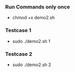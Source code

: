 ### Run Commands only once
- chmod +x demo2.sh

### Testcase 1
- sudo ./demo2.sh 1

### Testcase 2
- sudo ./demo2.sh 2
